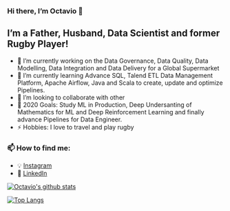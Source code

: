 ### Hi there, I’m Octavio 👋

## I’m a Father, Husband, Data Scientist and former Rugby Player!
- 🔭 I’m currently working on the Data Governance, Data Quality, Data Modelling, Data Integration and Data Delivery for a Global Supermarket 
- 🌱 I’m currently learning Advance SQL, Talend ETL Data Management Platform, Apache Airflow, Java and Scala to create, update and optimize Pipelines.
- 👯 I’m looking to collaborate with other
- 🥅 2020 Goals: Study ML in Production, Deep Undersanting of Mathematics for ML and Deep Reinforcement Learning and finally advance Pipelines for Data Engineer.
- ⚡ Hobbies: I love to travel and play rugby

### 📫 How to find me:

  - :bulb: [Instagram](https://www.instagram.com/octadelsueldo/)
  - :office: [LinkedIn](https://www.linkedin.com/in/octaviodelsueldo)

[![Octavio's github stats](https://github-readme-stats.vercel.app/api?username=octadelsueldo&count_private=true&show_icons=true&theme=default&hide_rank=false)](https://github.com/anuraghazra/github-readme-stats)

[![Top Langs](https://github-readme-stats.vercel.app/api/top-langs/?username=octadelsueldo)](https://github.com/anuraghazra/github-readme-stats)

